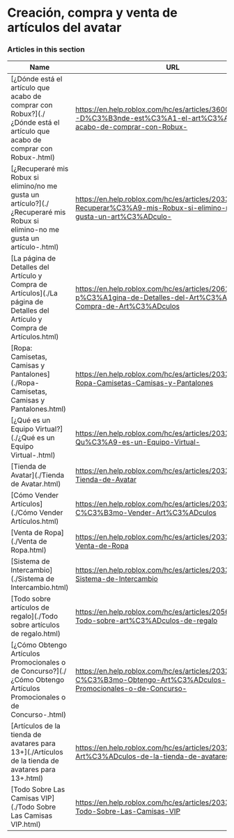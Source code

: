 # Creación, compra y venta de artículos del avatar  
### Articles in this section
Name|URL
-|-
[¿Dónde está el artículo que acabo de comprar con Robux?](./¿Dónde está el artículo que acabo de comprar con Robux-.html) |https://en.help.roblox.com/hc/es/articles/360029542532--D%C3%B3nde-est%C3%A1-el-art%C3%ADculo-que-acabo-de-comprar-con-Robux-
[¿Recuperaré mis Robux si elimino/no me gusta un artículo?](./¿Recuperaré mis Robux si elimino-no me gusta un artículo-.html) |https://en.help.roblox.com/hc/es/articles/203313290--Recuperar%C3%A9-mis-Robux-si-elimino-no-me-gusta-un-art%C3%ADculo-
[La página de Detalles del Artículo y Compra de Artículos](./La página de Detalles del Artículo y Compra de Artículos.html) |https://en.help.roblox.com/hc/es/articles/206142306-La-p%C3%A1gina-de-Detalles-del-Art%C3%ADculo-y-Compra-de-Art%C3%ADculos
[Ropa: Camisetas, Camisas y Pantalones](./Ropa- Camisetas, Camisas y Pantalones.html) |https://en.help.roblox.com/hc/es/articles/203313170-Ropa-Camisetas-Camisas-y-Pantalones
[¿Qué es un Equipo Virtual?](./¿Qué es un Equipo Virtual-.html) |https://en.help.roblox.com/hc/es/articles/203313630--Qu%C3%A9-es-un-Equipo-Virtual-
[Tienda de Avatar](./Tienda de Avatar.html) |https://en.help.roblox.com/hc/es/articles/203313300-Tienda-de-Avatar
[Cómo Vender Artículos](./Cómo Vender Artículos.html) |https://en.help.roblox.com/hc/es/articles/203313260-C%C3%B3mo-Vender-Art%C3%ADculos
[Venta de Ropa](./Venta de Ropa.html) |https://en.help.roblox.com/hc/es/articles/203313180-Venta-de-Ropa
[Sistema de Intercambio](./Sistema de Intercambio.html) |https://en.help.roblox.com/hc/es/articles/203313310-Sistema-de-Intercambio
[Todo sobre artículos de regalo](./Todo sobre artículos de regalo.html) |https://en.help.roblox.com/hc/es/articles/205630374-Todo-sobre-art%C3%ADculos-de-regalo
[¿Cómo Obtengo Artículos Promocionales o de Concurso?](./¿Cómo Obtengo Artículos Promocionales o de Concurso-.html) |https://en.help.roblox.com/hc/es/articles/203313270--C%C3%B3mo-Obtengo-Art%C3%ADculos-Promocionales-o-de-Concurso-
[Artículos de la tienda de avatares para 13+](./Artículos de la tienda de avatares para 13+.html) |https://en.help.roblox.com/hc/es/articles/203313320-Art%C3%ADculos-de-la-tienda-de-avatares-para-13-
[Todo Sobre Las Camisas VIP](./Todo Sobre Las Camisas VIP.html) |https://en.help.roblox.com/hc/es/articles/203314080-Todo-Sobre-Las-Camisas-VIP